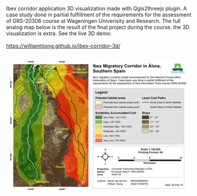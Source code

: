 Ibex corridor application 3D visualization made with Qgis2threejs plugin. A case study done in partial fulfillment of the requirements for the assessment of GRS-20306 course at Wageningen Univerisity and Research. The full analog map below is the result of the final project during the course. the 3D visualization is extra. See the live 3D demo: 
<br><br>
https://williamtjiong.github.io/ibex-corridor-3d/
<br><br>

![ibex_corridor](https://github.com/WilliamTjiong/ibex-corridor-3d/blob/master/IbexCorridorApplication_Map.png)

